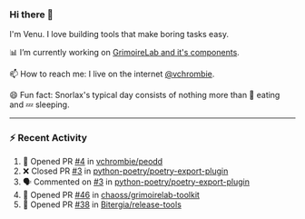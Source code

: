 ### Hi there 👋

I'm Venu. I love building tools that make boring tasks easy.

📊 I’m currently working on [GrimoireLab and it's components](https://chaoss.github.io/grimoirelab).

📫 How to reach me: I live on the internet [@vchrombie](https://www.google.co.in/search?q=vchrombie).

😄 Fun fact: Snorlax's typical day consists of nothing more than :doughnut: eating and :zzz: sleeping.

---

### :zap: Recent Activity

<!--START_SECTION:activity-->
1. 💪 Opened PR [#4](https://github.com/vchrombie/peodd/pull/4) in [vchrombie/peodd](https://github.com/vchrombie/peodd)
2. ❌ Closed PR [#3](https://github.com/python-poetry/poetry-export-plugin/pull/3) in [python-poetry/poetry-export-plugin](https://github.com/python-poetry/poetry-export-plugin)
3. 🗣 Commented on [#3](https://github.com/python-poetry/poetry-export-plugin/issues/3) in [python-poetry/poetry-export-plugin](https://github.com/python-poetry/poetry-export-plugin)
4. 💪 Opened PR [#46](https://github.com/chaoss/grimoirelab-toolkit/pull/46) in [chaoss/grimoirelab-toolkit](https://github.com/chaoss/grimoirelab-toolkit)
5. 💪 Opened PR [#38](https://github.com/Bitergia/release-tools/pull/38) in [Bitergia/release-tools](https://github.com/Bitergia/release-tools)
<!--END_SECTION:activity-->

<!--
**vchrombie/vchrombie** is a ✨ _special_ ✨ repository because its `README.md` (this file) appears on your GitHub profile.

Here are some ideas to get you started:

- 🔭 I’m currently working on ...
- 🌱 I’m currently learning ...
- 👯 I’m looking to collaborate on ...
- 🤔 I’m looking for help with ...
- 💬 Ask me about ...
- 📫 How to reach me: ...
- 😄 Pronouns: ...
- ⚡ Fun fact: ...
-->
